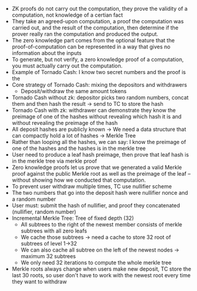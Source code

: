 - ZK proofs do not carry out the computation, they prove the validity of a computation, not knowledge of a certian fact
- They take an agreed-upon computation, a proof the computation was carried out, and the result of the computation, 
  then determine if the prover really ran the computation and produced the output. 
- The zero knowledge part comes from the optional feature that the proof-of-computation can be represented in a way that
  gives no information about the inputs
- To generate, but not verify, a zero knowledge proof of a computation, you must actually carry out the computation.
- Example of Tornado Cash: I know two secret numbers and the proof is the
- Core strategy of Tornado Cash: mixing the depositors and withdrawers
  - Deposit/withdraw the same amount tokens
- Tornado Cash without zk: depositor picks two random numbers, concat them and then hash the result -> send to TC to store the hash
- Tornado Cash with zk: withdrawer can demonstrate they know the preimage of one of the hashes without revealing
  which hash it is and without revealing the preimage of the hash
- All deposit hashes are publicly known -> We need a data structure that can compactly hold a lot of hashes -> Merkle Tree
- Rather than looping all the hashes, we can say: I know the preimage of one of the hashes and the hashes is in the merkle tree
- User need to produce a leaf hash preimage, then prove that leaf hash is in the merkle tree via merkle proof
- Zero knowledge proofs let us prove that we generated a valid Merkle proof against the public Merkle root as well as the 
preimage of the leaf – without showing how we conducted that computation.
- To prevent user withdraw multiple times, TC use nullifier scheme
- The two numbers that go into the deposit hash were nullifier nonce and a random number
- User must: submit the hash of nullifier, and proof they concatenated (nullifier, random number)
- Incremental Merkle Tree: Tree of fixed depth (32)
  - All subtrees to the right of the newest member consists of merkle subtrees with all zero leafs
  - We cache those subtrees -> need a cache to store 32 root of subtrees of level 1->32
  - We can also cache all subtree on the left of the newest nodes -> maximum 32 subtrees
  - We only need 32 iterations to compute the whole merkle tree
- Merkle roots always change when users make new deposit, TC store the last 30 roots, so user don't have to work
  with the newest root every time they want to withdraw